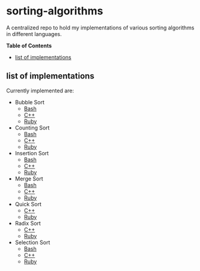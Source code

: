 # sorting-algorithms

A centralized repo to hold my implementations of various sorting algorithms in
different languages.

<!-- START doctoc generated TOC please keep comment here to allow auto update -->
<!-- DON'T EDIT THIS SECTION, INSTEAD RE-RUN doctoc TO UPDATE -->
**Table of Contents**

- [list of implementations](#list-of-implementations)

<!-- END doctoc generated TOC please keep comment here to allow auto update -->

## list of implementations

Currently implemented are:

- Bubble Sort
  - [Bash](https://github.com/M3L6H/sorting-algorithms/blob/master/bash/bubble_sort.sh)
  - [C++](https://github.com/M3L6H/sorting-algorithms/blob/master/cpp/bubble_sort.cpp)
  - [Ruby](https://github.com/M3L6H/sorting-algorithms/blob/master/ruby/bubble_sort.rb)
- Counting Sort
  - [Bash](https://github.com/M3L6H/sorting-algorithms/blob/master/bash/counting_sort.sh)
  - [C++](https://github.com/M3L6H/sorting-algorithms/blob/master/cpp/counting_sort.cpp)
  - [Ruby](https://github.com/M3L6H/sorting-algorithms/blob/master/ruby/counting_sort.rb)
- Insertion Sort
  - [Bash](https://github.com/M3L6H/sorting-algorithms/blob/master/bash/insertion_sort.sh)
  - [C++](https://github.com/M3L6H/sorting-algorithms/blob/master/cpp/insertion_sort.cpp)
  - [Ruby](https://github.com/M3L6H/sorting-algorithms/blob/master/ruby/insertion_sort.rb)
- Merge Sort
  - [Bash](https://github.com/M3L6H/sorting-algorithms/blob/master/bash/merge_sort.sh)
  - [C++](https://github.com/M3L6H/sorting-algorithms/blob/master/cpp/merge_sort.cpp)
  - [Ruby](https://github.com/M3L6H/sorting-algorithms/blob/master/ruby/merge_sort.rb)
- Quick Sort
  - [C++](https://github.com/M3L6H/sorting-algorithms/blob/master/cpp/quick_sort.cpp)
  - [Ruby](https://github.com/M3L6H/sorting-algorithms/blob/master/ruby/quick_sort.rb)
- Radix Sort
  - [C++](https://github.com/M3L6H/sorting-algorithms/blob/master/cpp/radix_sort.cpp)
  - [Ruby](https://github.com/M3L6H/sorting-algorithms/blob/master/ruby/radix_sort.rb)
- Selection Sort
  - [Bash](https://github.com/M3L6H/sorting-algorithms/blob/master/bash/selection_sort.sh)
  - [C++](https://github.com/M3L6H/sorting-algorithms/blob/master/cpp/selection_sort.cpp)
  - [Ruby](https://github.com/M3L6H/sorting-algorithms/blob/master/ruby/selection_sort.rb)
